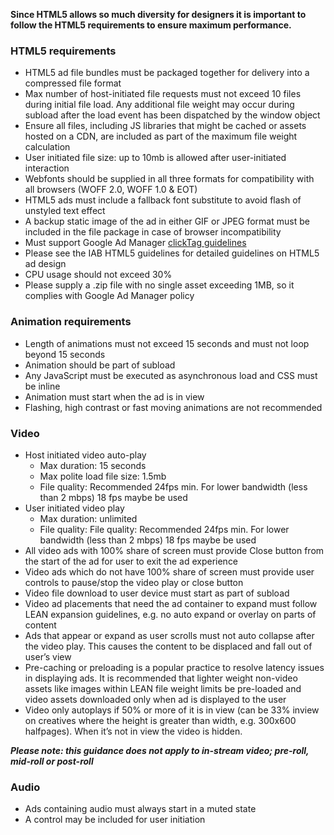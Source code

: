 **Since HTML5 allows so much diversity for designers it is important to follow the HTML5 requirements to ensure maximum performance.**

### HTML5 requirements

- HTML5 ad file bundles must be packaged together for delivery into a compressed file format
- Max number of host-initiated file requests must not exceed 10 files during initial file load. Any additional file weight may occur during subload after the load event has been dispatched by the window object
- Ensure all files, including JS libraries that might be cached or assets hosted on a CDN, are included as part of the maximum file weight calculation
- User initiated file size: up to 10mb is allowed after user-initiated interaction
- Webfonts should be supplied in all three formats for compatibility with all browsers (WOFF 2.0, WOFF 1.0 & EOT)
- HTML5 ads must include a fallback font substitute to avoid flash of unstyled text effect
- A backup static image of the ad in either GIF or JPEG format must be included in the file package in case of browser incompatibility
- Must support Google Ad Manager <a href="https://support.google.com/admanager/answer/7046799?hl=en" target="_blank">clickTag guidelines</a>
- Please see the IAB HTML5 guidelines for detailed guidelines on HTML5 ad design
- CPU usage should not exceed 30%
- Please supply a .zip file with no single asset exceeding 1MB, so it complies with Google Ad Manager policy

### Animation requirements

- Length of animations must not exceed 15 seconds and must not loop beyond 15 seconds
- Animation should be part of subload
- Any JavaScript must be executed as asynchronous load and CSS must be inline
- Animation must start when the ad is in view
- Flashing, high contrast or fast moving animations are not recommended

<h3 id="video-specs">Video</h3>

- Host initiated video auto-play
  - Max duration: 15 seconds
  - Max polite load file size: 1.5mb
  - File quality: Recommended 24fps min. For lower bandwidth (less than 2 mbps) 18 fps maybe be used
- User initiated video play
  - Max duration: unlimited
  - File quality: File quality: Recommended 24fps min. For lower bandwidth (less than 2 mbps) 18 fps maybe be used
- All video ads with 100% share of screen must provide Close button from the start of the ad for user to exit the ad experience
- Video ads which do not have 100% share of screen must provide user controls to pause/stop the video play or close button
- Video file download to user device must start as part of subload
- Video ad placements that need the ad container to expand must follow LEAN expansion guidelines, e.g. no auto expand or overlay on parts of content
- Ads that appear or expand as user scrolls must not auto collapse after the video play. This causes the content to be displaced and fall out of user’s view
- Pre-caching or preloading is a popular practice to resolve latency issues in displaying ads. It is recommended that lighter weight non-video assets like images within LEAN file weight limits be pre-loaded and video assets downloaded only when ad is displayed to the user
- Video only autoplays if 50% or more of it is in view (can be 33% inview on creatives where the height is greater than width, e.g. 300x600 halfpages). When it’s not in view the video is hidden.

**_Please note: this guidance does not apply to in-stream video; pre-roll, mid-roll or post-roll_**

### Audio

- Ads containing audio must always start in a muted state
- A control may be included for user initiation
